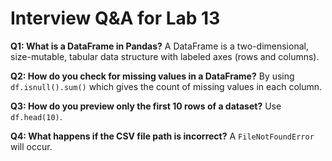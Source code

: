 # Interview Q&A for Lab 13

**Q1: What is a DataFrame in Pandas?**
A DataFrame is a two-dimensional, size-mutable, tabular data structure with labeled axes (rows and columns).

**Q2: How do you check for missing values in a DataFrame?**
By using `df.isnull().sum()` which gives the count of missing values in each column.

**Q3: How do you preview only the first 10 rows of a dataset?**
Use `df.head(10)`.

**Q4: What happens if the CSV file path is incorrect?**
A `FileNotFoundError` will occur.
